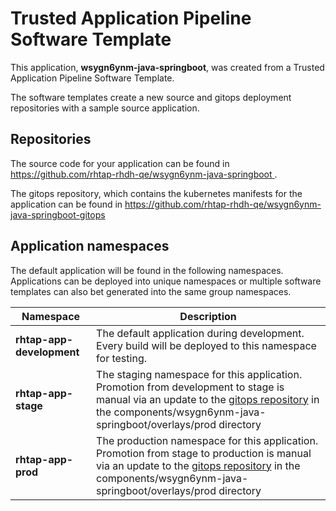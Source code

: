 # Trusted Application Pipeline Software Template

This application, **wsygn6ynm-java-springboot**, was created from a Trusted Application Pipeline Software Template.

The software templates create a new source and gitops deployment repositories with a sample source application. 

## Repositories

The source code for your application can be found in [https://github.com/rhtap-rhdh-qe/wsygn6ynm-java-springboot ](https://github.com/rhtap-rhdh-qe/wsygn6ynm-java-springboot ).
 
The gitops repository, which contains the kubernetes manifests for the application can be found in 
[https://github.com/rhtap-rhdh-qe/wsygn6ynm-java-springboot-gitops ](https://github.com/rhtap-rhdh-qe/wsygn6ynm-java-springboot-gitops ) 

## Application namespaces 

The default application will be found in the following namespaces. Applications can be deployed into unique namespaces or multiple software templates can also bet generated into the same group namespaces.  

|  Namespace   |  Description   |  
| -------- | -------- |   
| **rhtap-app-development** | The default application during development. Every build will be deployed to this namespace for testing. | 
| **rhtap-app-stage** | The staging namespace for this application. Promotion from development to stage is manual via an update to the [gitops repository](https://github.com/rhtap-rhdh-qe/wsygn6ynm-java-springboot-gitops ) in the components/wsygn6ynm-java-springboot/overlays/prod directory |  
| **rhtap-app-prod** | The production namespace for this application. Promotion from stage to production is manual via an update to the [gitops repository](https://github.com/rhtap-rhdh-qe/wsygn6ynm-java-springboot-gitops ) in the components/wsygn6ynm-java-springboot/overlays/prod directory | 